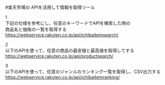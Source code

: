 #楽天市場の APIを活用して情報を取得ツール

1<br>
下記の仕様を参考にし、任意のキーワードでAPIを検索した時の<br>
商品名と価格の一覧を取得する<br>
https://webservice.rakuten.co.jp/api/ichibaitemsearch/<br>

2<br> 
以下のAPIを使って、任意の商品の最安値と最高値を取得してする<br>
https://webservice.rakuten.co.jp/api/productsearch/<br>

3<br>
以下のAPIを使って、任意のジャンルのランキング一覧を取得し、CSV出力する<br>
https://webservice.rakuten.co.jp/api/ichibaitemranking/
